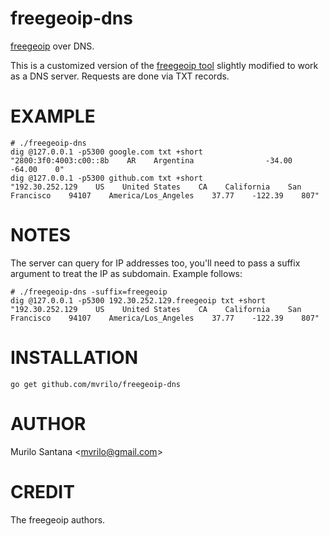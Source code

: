 # freegeoip-dns

[freegeoip](https://github.com/fiorix/freegeoip) over DNS.

This is a customized version of the [freegeoip tool](https://github.com/fiorix/freegeoip/blob/2a71e974d51c5045f7c523979a5dd306a714e1f4/cmd/freegeoip/main.go) slightly modified to work as a DNS server. Requests are done via TXT records.

# EXAMPLE

```
# ./freegeoip-dns
dig @127.0.0.1 -p5300 google.com txt +short
"2800:3f0:4003:c00::8b    AR    Argentina                -34.00    -64.00    0"
dig @127.0.0.1 -p5300 github.com txt +short
"192.30.252.129    US    United States    CA    California    San Francisco    94107    America/Los_Angeles    37.77    -122.39    807"
```

# NOTES

The server can query for IP addresses too, you'll need to pass a suffix argument to treat the IP as subdomain. Example follows:

```
# ./freegeoip-dns -suffix=freegeoip
dig @127.0.0.1 -p5300 192.30.252.129.freegeoip txt +short
"192.30.252.129    US    United States    CA    California    San Francisco    94107    America/Los_Angeles    37.77    -122.39    807"
```

# INSTALLATION

```
go get github.com/mvrilo/freegeoip-dns
```

# AUTHOR

Murilo Santana <<mvrilo@gmail.com>>

# CREDIT

The freegeoip authors.
